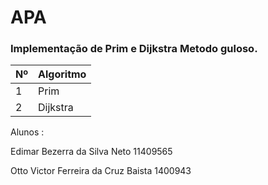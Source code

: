 # APA 
### Implementação de Prim e Dijkstra Metodo guloso.

Nº | Algoritmo 
--- | --- 
1 | Prim
2 | Dijkstra  

Alunos :

Edimar Bezerra da Silva Neto  11409565

Otto Victor Ferreira da Cruz Baista 1400943

